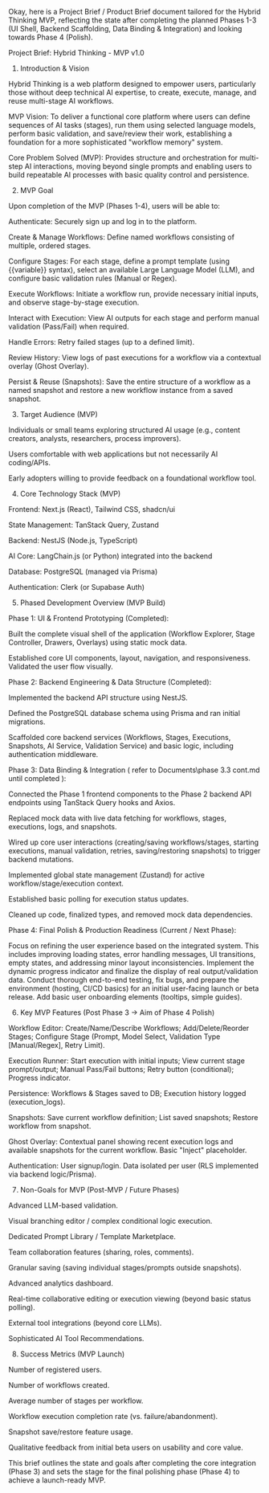 Okay, here is a Project Brief / Product Brief document tailored for the Hybrid Thinking MVP, reflecting the state after completing the planned Phases 1-3 (UI Shell, Backend Scaffolding, Data Binding & Integration) and looking towards Phase 4 (Polish).

Project Brief: Hybrid Thinking - MVP v1.0
1. Introduction & Vision

Hybrid Thinking is a web platform designed to empower users, particularly those without deep technical AI expertise, to create, execute, manage, and reuse multi-stage AI workflows.

MVP Vision: To deliver a functional core platform where users can define sequences of AI tasks (stages), run them using selected language models, perform basic validation, and save/review their work, establishing a foundation for a more sophisticated "workflow memory" system.

Core Problem Solved (MVP): Provides structure and orchestration for multi-step AI interactions, moving beyond single prompts and enabling users to build repeatable AI processes with basic quality control and persistence.

2. MVP Goal

Upon completion of the MVP (Phases 1-4), users will be able to:

Authenticate: Securely sign up and log in to the platform.

Create & Manage Workflows: Define named workflows consisting of multiple, ordered stages.

Configure Stages: For each stage, define a prompt template (using {{variable}} syntax), select an available Large Language Model (LLM), and configure basic validation rules (Manual or Regex).

Execute Workflows: Initiate a workflow run, provide necessary initial inputs, and observe stage-by-stage execution.

Interact with Execution: View AI outputs for each stage and perform manual validation (Pass/Fail) when required.

Handle Errors: Retry failed stages (up to a defined limit).

Review History: View logs of past executions for a workflow via a contextual overlay (Ghost Overlay).

Persist & Reuse (Snapshots): Save the entire structure of a workflow as a named snapshot and restore a new workflow instance from a saved snapshot.

3. Target Audience (MVP)

Individuals or small teams exploring structured AI usage (e.g., content creators, analysts, researchers, process improvers).

Users comfortable with web applications but not necessarily AI coding/APIs.

Early adopters willing to provide feedback on a foundational workflow tool.

4. Core Technology Stack (MVP)

Frontend: Next.js (React), Tailwind CSS, shadcn/ui

State Management: TanStack Query, Zustand

Backend: NestJS (Node.js, TypeScript)

AI Core: LangChain.js (or Python) integrated into the backend

Database: PostgreSQL (managed via Prisma)

Authentication: Clerk (or Supabase Auth)

5. Phased Development Overview (MVP Build)

Phase 1: UI & Frontend Prototyping (Completed):

Built the complete visual shell of the application (Workflow Explorer, Stage Controller, Drawers, Overlays) using static mock data.

Established core UI components, layout, navigation, and responsiveness. Validated the user flow visually.

Phase 2: Backend Engineering & Data Structure (Completed):

Implemented the backend API structure using NestJS.

Defined the PostgreSQL database schema using Prisma and ran initial migrations.

Scaffolded core backend services (Workflows, Stages, Executions, Snapshots, AI Service, Validation Service) and basic logic, including authentication middleware.

Phase 3: Data Binding & Integration ( refer to Documents\phase 3.3 cont.md until completed ):

Connected the Phase 1 frontend components to the Phase 2 backend API endpoints using TanStack Query hooks and Axios.

Replaced mock data with live data fetching for workflows, stages, executions, logs, and snapshots.

Wired up core user interactions (creating/saving workflows/stages, starting executions, manual validation, retries, saving/restoring snapshots) to trigger backend mutations.

Implemented global state management (Zustand) for active workflow/stage/execution context.

Established basic polling for execution status updates.

Cleaned up code, finalized types, and removed mock data dependencies.

Phase 4: Final Polish & Production Readiness (Current / Next Phase):

Focus on refining the user experience based on the integrated system. This includes improving loading states, error handling messages, UI transitions, empty states, and addressing minor layout inconsistencies. Implement the dynamic progress indicator and finalize the display of real output/validation data. Conduct thorough end-to-end testing, fix bugs, and prepare the environment (hosting, CI/CD basics) for an initial user-facing launch or beta release. Add basic user onboarding elements (tooltips, simple guides).

6. Key MVP Features (Post Phase 3 -> Aim of Phase 4 Polish)

Workflow Editor: Create/Name/Describe Workflows; Add/Delete/Reorder Stages; Configure Stage (Prompt, Model Select, Validation Type [Manual/Regex], Retry Limit).

Execution Runner: Start execution with initial inputs; View current stage prompt/output; Manual Pass/Fail buttons; Retry button (conditional); Progress indicator.

Persistence: Workflows & Stages saved to DB; Execution history logged (execution_logs).

Snapshots: Save current workflow definition; List saved snapshots; Restore workflow from snapshot.

Ghost Overlay: Contextual panel showing recent execution logs and available snapshots for the current workflow. Basic "Inject" placeholder.

Authentication: User signup/login. Data isolated per user (RLS implemented via backend logic/Prisma).

7. Non-Goals for MVP (Post-MVP / Future Phases)

Advanced LLM-based validation.

Visual branching editor / complex conditional logic execution.

Dedicated Prompt Library / Template Marketplace.

Team collaboration features (sharing, roles, comments).

Granular saving (saving individual stages/prompts outside snapshots).

Advanced analytics dashboard.

Real-time collaborative editing or execution viewing (beyond basic status polling).

External tool integrations (beyond core LLMs).

Sophisticated AI Tool Recommendations.

8. Success Metrics (MVP Launch)

Number of registered users.

Number of workflows created.

Average number of stages per workflow.

Workflow execution completion rate (vs. failure/abandonment).

Snapshot save/restore feature usage.

Qualitative feedback from initial beta users on usability and core value.

This brief outlines the state and goals after completing the core integration (Phase 3) and sets the stage for the final polishing phase (Phase 4) to achieve a launch-ready MVP.